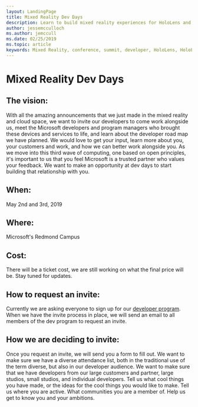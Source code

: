 ```yaml
---
layout: LandingPage
title: Mixed Reality Dev Days
description: Learn to build mixed reality experiences for HoloLens and immersive headsets.
author: jessemcculloch 
ms.author: jemccull
ms.date: 02/25/2019
ms.topic: article
keywords: Mixed Reality, conference, summit, developer, HoloLens, HoloLens 2, Kinect
---
```


# Mixed Reality Dev Days

## The vision:  
With all the amazing announcements that we just made in the mixed reality and cloud space, we want to invite our developers to come work alongside us, meet the Microsoft developers and program managers who brought these devices and services to life, and learn about the developer road map we have planned.  We would love to get your input, learn more about you, your customers and work, and how we can better work alongside you.  As we move into this third wave of computing, one based on open principles, it's important to us that you feel Microsoft is a trusted partner who values your feedback.  We want to make an opportunity at dev days to start building that relationship with you.

## When: 
May 2nd and 3rd, 2019
</br>
## Where: 
Microsoft's Redmond Campus
</br>
## Cost: 
There will be a ticket cost, we are still working on what the final price will be. Stay tuned for updates.
</br>
## How to request an invite:  
Currently we are asking everyone to sign up for our [developer program](https://aka.ms/IWantMR).  When we have the invite process in place, we will send an email to all members of the dev program to request an invite.
</br>
## How we are deciding to invite:  
Once you request an invite, we will send you a form to fill out.  We want to make sure we have a diverse attendance list, both in the traditional use of the term diverse, but also in our developer audience.  We want to make sure that we have developers from our large customers and partner, large studios, small studios, and individual developers.  Tell us what cool things you have made, or the ideas for the cool things you would like to make.  Tell us where you are active.  What communities you are a member of.  Help us get to know you and your ambitions.




<!-- 
<ul id="cardtypes-W" class="cardsW panelContent" style="display: flex; margin-top: 0px;">
<li>
                                    <div class="cardSize">
                                        <div class="cardPadding">
                                            <div class="card">
                                                <div class="cardImageOuter">
                                                    <div class="cardImage">
                                                        <img src="images/open.jpg" alt="#Open">
                                                    </div>
                                                </div>
                                                <div class="cardText">
                                                    <h1 class="x-hidden-focus">#Open</h1>
                                                  <p>Join us for our first Mixed Reality Dev Days where we are opening the doors and welcoming you to the #Open </p>
                                                </div>
                                            </div>
                                        </div>
                                    </div>
</li>
</ul>

<br>

<ul id="cardtypes-W" class="cardsW panelContent" style="display: flex; margin-top: 0px;">
                            <li>
                              <a href="mixed-reality.md" title="What is mixed reality?" data-linktype="absolute-path">
                                    <div class="cardSize">
                                        <div class="cardPadding">
                                            <div class="card">
                                                <div class="cardImageOuter">
                                                    <div class="cardImage">
                                                        <img src="images/GetStartedIcon.png" alt="Fundamentals icon">
                                                    </div>
                                                </div>
                                                <div class="cardText">
                                                    <h3 class="x-hidden-focus">Fundamentals</h3>
                                                  <p>Get started with mixed reality key concepts, core building blocks, and app paradigms.</p>
                                                </div>
                                            </div>
                                        </div>
                                    </div>
                            </li>
                            <li>
                              <a href="academy.md" title="Academy landing" data-linktype="absolute-path">
                                    <div class="cardSize">
                                        <div class="cardPadding">
                                            <div class="card">
                                                <div class="cardImageOuter">
                                                    <div class="cardImage">
                                                        <img src="images/AcademyIcon.png" alt="Academy icon">
                                                    </div>
                                                </div>
                                                <div class="cardText">
                                                    <h3 class="x-hidden-focus">Academy</h3>
                                                  <p>See code examples, do a coding tutorial and watch guest lectures.</p>
                                                </div>
                                            </div>
                                        </div>
                                    </div>
                            </li>
                            <li>
                                  <a href="design.md" title="Design landing" data-linktype="absolute-path">
                                    <div class="cardSize">
                                        <div class="cardPadding">
                                            <div class="card">
                                                <div class="cardImageOuter">
                                                    <div class="cardImage">
                                                        <img src="images/DesignIcon.png" alt="Design icon">
                                                    </div>
                                                </div>
                                                <div class="cardText">
                                                    <h3>Design</h3>
                                                    <p>Get design guidance, build user interface and learn interaction and input.</p>
                                                </div>
                                            </div>
                                        </div>
                                    </div>
                               </a>
                            </li>
                            <li>
                             <a href="development.md" title="Development landing" data-linktype="absolute-path">
                              <div class="cardSize">
                                  <div class="cardPadding">
                                      <div class="card">
                                          <div class="cardImageOuter">
                                              <div class="cardImage">
                                                  <img src="images/DevelopIcon.png" alt="Development icon">
                                              </div>
                                          </div>
                                          <div class="cardText">
                                              <h3>Development</h3>
                                              <p>Get development guides, learn the technology and understand the science.</p>
                                          </div>
                                      </div>
                                  </div>
                              </div>
                            </li>
 </ul>


<h2>Resources</h2>

<ul id="cardtypes-W" class="cardsW panelContent" style="display: flex; margin-top: 0px;">
                            <li>
                              <a href="open-source-projects.md" title="Open source projects" data-linktype="absolute-path">
                                    <div class="cardSize">
                                        <div class="cardPadding">
                                            <div class="card">
                                                <div class="cardImageOuter">
                                                    <div class="cardImage">
                                                        <img src="images/OpenSource_LunarModule.png" alt="OpenSource LunarModule image">
                                                    </div>
                                                </div>
                                                <div class="cardText">
                                                    <h3 class="x-hidden-focus">Open source projects</h3>
                                                  <p>These open source projects, sample apps, and toolkits should help you accelerate development of applications targeting Microsoft HoloLens and Windows Mixed Reality immersive headsets. Leverage anything you find here and please contribute back as you learn - our whole community will benefit!</p>
                                                </div>
                                            </div>
                                        </div>
                                    </div>
                            </li>
                            <li>
                                  <a href="https://docs.microsoft.com/windows/mixed-reality/enthusiast-guide/" target="_blank" title="Enthusiast's Guide" data-linktype="absolute-path">
                                    <div class="cardSize">
                                        <div class="cardPadding">
                                            <div class="card">
                                                <div class="cardImageOuter">
                                                    <div class="cardImage">
                                                        <img src="images/EnthusiastsGuide_Cliffhouse.png" alt="Enthusiast's Guide image">
                                                    </div>
                                                </div>
                                                <div class="cardText">
                                                    <h3>Immersive headset Enthusiast's Guide</h3>
                                                    <p>We know you might be looking to dive deeper on Windows Mixed Reality and learn how to get the most of your new headset and motion controllers, so we created the Enthusiast's Guide to provide you with exclusive information and answer the top questions people have about Windows Mixed Reality before and after they buy.</p>
                                                </div>
                                            </div>
                                        </div>
                                    </div>
                               </a>
                            </li>
</ul>

>[!IMPORTANT]
>All Windows Mixed Reality development materials are provided on this site for your reference only. Your app, its usage, and its effect on end users is your sole responsibility as the app developer, including ensuring that your app does not cause discomfort, injury or any other harm to an end user, and including appropriate warnings and disclaimers. You need to at all times take the appropriate steps in the development and publishing of your app to ensure that your app is safe and you meet all obligations in your [App Developer Agreement with Microsoft](https://docs.microsoft.com/legal/windows/agreements/app-developer-agreement). 
 -->